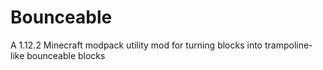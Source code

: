 # Bounceable
A 1.12.2 Minecraft modpack utility mod for turning blocks into trampoline-like bounceable blocks
